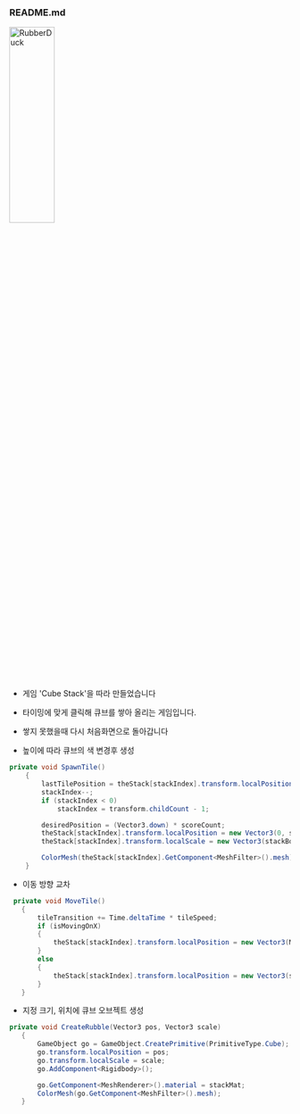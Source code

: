 ### README.md

<img src="https://postfiles.pstatic.net/MjAxOTEyMDRfMTI1/MDAxNTc1NDAyNzY1MTIx.CxlPI1ROCsgoZ-4SmtKDzAnntUKvpgt-fyuAkr0rDJQg.pvxeS8jB6NlE-A4a3QlfB6WvfX5P2--ht72HCDhPubYg.PNG.whdals410/CubeStack_1.png?type=w773" width="40%" height="30%" title="px(픽셀) 크기 설정" alt="RubberDuck"></img>

+ 게임 'Cube Stack'을 따라 만들었습니다
+ 타이밍에 맞게 클릭해 큐브를 쌓아 올리는 게임입니다.
+ 쌓지 못했을때 다시 처음화면으로 돌아갑니다

+ 높이에 따라 큐브의 색 변경후 생성
``` csharp
private void SpawnTile()
    {
        lastTilePosition = theStack[stackIndex].transform.localPosition;
        stackIndex--;
        if (stackIndex < 0)
            stackIndex = transform.childCount - 1;

        desiredPosition = (Vector3.down) * scoreCount;
        theStack[stackIndex].transform.localPosition = new Vector3(0, scoreCount, 0);
        theStack[stackIndex].transform.localScale = new Vector3(stackBounds.x, 1, stackBounds.y);

        ColorMesh(theStack[stackIndex].GetComponent<MeshFilter>().mesh);
    }
```
    
    
 + 이동 방향 교차
 ``` csharp
  private void MoveTile()
    {
        tileTransition += Time.deltaTime * tileSpeed;
        if (isMovingOnX)
        {
            theStack[stackIndex].transform.localPosition = new Vector3(Mathf.Sin(tileTransition) * BOUNDS_SIZE, scoreCount, secondaryPosition);
        }
        else
        {
            theStack[stackIndex].transform.localPosition = new Vector3(secondaryPosition, scoreCount, Mathf.Sin(tileTransition) * BOUNDS_SIZE);
        }
    }
 ```
 
 + 지정 크기, 위치에 큐브 오브젝트 생성 
 ``` csharp
 private void CreateRubble(Vector3 pos, Vector3 scale)
    {
        GameObject go = GameObject.CreatePrimitive(PrimitiveType.Cube);
        go.transform.localPosition = pos;
        go.transform.localScale = scale;
        go.AddComponent<Rigidbody>();

        go.GetComponent<MeshRenderer>().material = stackMat;
        ColorMesh(go.GetComponent<MeshFilter>().mesh);
    }
 ```
    
